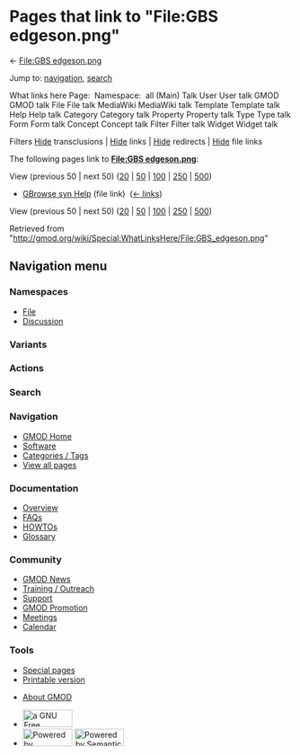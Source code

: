 <div id="mw-page-base" class="noprint">

</div>

<div id="mw-head-base" class="noprint">

</div>

<div id="content" class="mw-body" role="main">

<span id="top"></span>

<div id="mw-js-message" style="display:none;">

</div>



# <span dir="auto">Pages that link to "File:GBS edgeson.png"</span>

<div id="bodyContent">

<div id="contentSub">

← [File:GBS
edgeson.png](/wiki/File:GBS_edgeson.png "File:GBS edgeson.png")

</div>

<div id="jump-to-nav" class="mw-jump">

Jump to: [navigation](#mw-navigation), [search](#p-search)

</div>

<div id="mw-content-text">

What links here Page:  Namespace:  all (Main) Talk User User talk GMOD
GMOD talk File File talk MediaWiki MediaWiki talk Template Template talk
Help Help talk Category Category talk Property Property talk Type Type
talk Form Form talk Concept Concept talk Filter Filter talk Widget
Widget talk

Filters
[Hide](/mediawiki/index.php?title=Special:WhatLinksHere/File:GBS_edgeson.png&hidetrans=1 "Special:WhatLinksHere/File:GBS edgeson.png")
transclusions \|
[Hide](/mediawiki/index.php?title=Special:WhatLinksHere/File:GBS_edgeson.png&hidelinks=1 "Special:WhatLinksHere/File:GBS edgeson.png")
links \|
[Hide](/mediawiki/index.php?title=Special:WhatLinksHere/File:GBS_edgeson.png&hideredirs=1 "Special:WhatLinksHere/File:GBS edgeson.png")
redirects \|
[Hide](/mediawiki/index.php?title=Special:WhatLinksHere/File:GBS_edgeson.png&hideimages=1 "Special:WhatLinksHere/File:GBS edgeson.png")
file links

The following pages link to **[File:GBS
edgeson.png](/wiki/File:GBS_edgeson.png "File:GBS edgeson.png")**:

View (previous 50 \| next 50)
([20](/mediawiki/index.php?title=Special:WhatLinksHere/File:GBS_edgeson.png&limit=20 "Special:WhatLinksHere/File:GBS edgeson.png")
\|
[50](/mediawiki/index.php?title=Special:WhatLinksHere/File:GBS_edgeson.png&limit=50 "Special:WhatLinksHere/File:GBS edgeson.png")
\|
[100](/mediawiki/index.php?title=Special:WhatLinksHere/File:GBS_edgeson.png&limit=100 "Special:WhatLinksHere/File:GBS edgeson.png")
\|
[250](/mediawiki/index.php?title=Special:WhatLinksHere/File:GBS_edgeson.png&limit=250 "Special:WhatLinksHere/File:GBS edgeson.png")
\|
[500](/mediawiki/index.php?title=Special:WhatLinksHere/File:GBS_edgeson.png&limit=500 "Special:WhatLinksHere/File:GBS edgeson.png"))

- [GBrowse syn Help](/wiki/GBrowse_syn_Help "GBrowse syn Help") (file
  link) ‎ <span class="mw-whatlinkshere-tools">([←
  links](/mediawiki/index.php?title=Special:WhatLinksHere&target=GBrowse+syn+Help "Special:WhatLinksHere"))</span>

View (previous 50 \| next 50)
([20](/mediawiki/index.php?title=Special:WhatLinksHere/File:GBS_edgeson.png&limit=20 "Special:WhatLinksHere/File:GBS edgeson.png")
\|
[50](/mediawiki/index.php?title=Special:WhatLinksHere/File:GBS_edgeson.png&limit=50 "Special:WhatLinksHere/File:GBS edgeson.png")
\|
[100](/mediawiki/index.php?title=Special:WhatLinksHere/File:GBS_edgeson.png&limit=100 "Special:WhatLinksHere/File:GBS edgeson.png")
\|
[250](/mediawiki/index.php?title=Special:WhatLinksHere/File:GBS_edgeson.png&limit=250 "Special:WhatLinksHere/File:GBS edgeson.png")
\|
[500](/mediawiki/index.php?title=Special:WhatLinksHere/File:GBS_edgeson.png&limit=500 "Special:WhatLinksHere/File:GBS edgeson.png"))

</div>

<div class="printfooter">

Retrieved from
"<http://gmod.org/wiki/Special:WhatLinksHere/File:GBS_edgeson.png>"

</div>

<div id="catlinks" class="catlinks catlinks-allhidden">

</div>

<div class="visualClear">

</div>

</div>

</div>

<div id="mw-navigation">

## Navigation menu

<div id="mw-head">



<div id="left-navigation">

<div id="p-namespaces" class="vectorTabs" role="navigation"
aria-labelledby="p-namespaces-label">

### Namespaces

- <span id="ca-nstab-image"><a href="/wiki/File:GBS_edgeson.png" accesskey="c"
  title="View the file page [c]">File</a></span>
- <span id="ca-talk"><a
  href="/mediawiki/index.php?title=File_talk:GBS_edgeson.png&amp;action=edit&amp;redlink=1"
  accesskey="t"
  title="Discussion about the content page [t]">Discussion</a></span>

</div>

<div id="p-variants" class="vectorMenu emptyPortlet" role="navigation"
aria-labelledby="p-variants-label">

### 

### Variants[](#)

<div class="menu">

</div>

</div>

</div>

<div id="right-navigation">



<div id="p-cactions" class="vectorMenu emptyPortlet" role="navigation"
aria-labelledby="p-cactions-label">

### Actions[](#)

<div class="menu">

</div>

</div>

<div id="p-search" role="search">

### Search

<div id="simpleSearch">

</div>

</div>

</div>

</div>

<div id="mw-panel">

<div id="p-logo" role="banner">

<a href="/wiki/Main_Page"
style="background-image: url(http://gmod.org/images/GMOD-cogs.png);"
title="Visit the main page"></a>

</div>

<div id="p-Navigation" class="portal" role="navigation"
aria-labelledby="p-Navigation-label">

### Navigation

<div class="body">

- <span id="n-GMOD-Home">[GMOD Home](/wiki/Main_Page)</span>
- <span id="n-Software">[Software](/wiki/GMOD_Components)</span>
- <span id="n-Categories-.2F-Tags">[Categories /
  Tags](/wiki/Categories)</span>
- <span id="n-View-all-pages">[View all
  pages](/wiki/Special:AllPages)</span>

</div>

</div>

<div id="p-Documentation" class="portal" role="navigation"
aria-labelledby="p-Documentation-label">

### Documentation

<div class="body">

- <span id="n-Overview">[Overview](/wiki/Overview)</span>
- <span id="n-FAQs">[FAQs](/wiki/Category:FAQ)</span>
- <span id="n-HOWTOs">[HOWTOs](/wiki/Category:HOWTO)</span>
- <span id="n-Glossary">[Glossary](/wiki/Glossary)</span>

</div>

</div>

<div id="p-Community" class="portal" role="navigation"
aria-labelledby="p-Community-label">

### Community

<div class="body">

- <span id="n-GMOD-News">[GMOD News](/wiki/GMOD_News)</span>
- <span id="n-Training-.2F-Outreach">[Training /
  Outreach](/wiki/Training_and_Outreach)</span>
- <span id="n-Support">[Support](/wiki/Support)</span>
- <span id="n-GMOD-Promotion">[GMOD
  Promotion](/wiki/GMOD_Promotion)</span>
- <span id="n-Meetings">[Meetings](/wiki/Meetings)</span>
- <span id="n-Calendar">[Calendar](/wiki/Calendar)</span>

</div>

</div>

<div id="p-tb" class="portal" role="navigation"
aria-labelledby="p-tb-label">

### Tools

<div class="body">

- <span id="t-specialpages"><a href="/wiki/Special:SpecialPages" accesskey="q"
  title="A list of all special pages [q]">Special pages</a></span>
- <span id="t-print"><a
  href="/mediawiki/index.php?title=Special:WhatLinksHere/File:GBS_edgeson.png&amp;printable=yes"
  rel="alternate" accesskey="p"
  title="Printable version of this page [p]">Printable version</a></span>

</div>

</div>

</div>

</div>

<div id="footer" role="contentinfo">

- <span id="footer-places-about">[About
  GMOD](/wiki/GMOD:About "GMOD:About")</span>

<!-- -->

- <span id="footer-copyrightico">[<img src="http://www.gnu.org/graphics/gfdl-logo-small.png" width="88"
  height="31" alt="a GNU Free Documentation License" />](http://www.gnu.org/licenses/fdl-1.3.html)</span>
- <span id="footer-poweredbyico">[<img src="/mediawiki/skins/common/images/poweredby_mediawiki_88x31.png"
  width="88" height="31" alt="Powered by MediaWiki" />](//www.mediawiki.org/)
  [<img
  src="/mediawiki/extensions/SemanticMediaWiki/includes/../resources/images/smw_button.png"
  width="88" height="31" alt="Powered by Semantic MediaWiki" />](https://www.semantic-mediawiki.org/wiki/Semantic_MediaWiki)</span>

<div style="clear:both">

</div>

</div>
